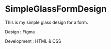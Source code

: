 # SimpleGlassFormDesign

This is my simple glass design for a form.

Design : Figma

Development : HTML & CSS
